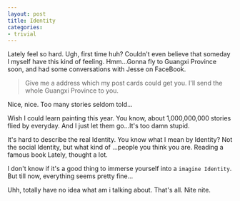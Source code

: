 ```yaml
---
layout: post
title: Identity
categories:
- trivial
---
```


Lately feel so hard. Ugh, first time huh? Couldn't even believe that someday I  myself have this kind of feeling. Hmm...Gonna fly to Guangxi Province soon, and had some conversations with Jesse on FaceBook.

> Give me a address which my post cards could get you. I'll send the whole Guangxi Province to you.

Nice, nice. Too many stories seldom told...

Wish I could learn painting this year. You know, about 1,000,000,000 stories flied by everyday. And I just let them go...It's too damn stupid.

It's hard to describe the real Identity. You know what I mean by Identity? Not the social Identity, but what kind of ...people you think you are. Reading a famous book Lately, thought a lot.

I don't know if it's a good thing to immerse yourself into a `imagine Identity`. But till now, everything seems pretty fine...

Uhh, totally have no idea what am i talking about. That's all. Nite nite.
